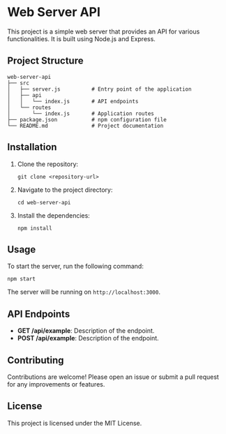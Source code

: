 # Web Server API

This project is a simple web server that provides an API for various functionalities. It is built using Node.js and Express.

## Project Structure

```
web-server-api
├── src
│   ├── server.js          # Entry point of the application
│   ├── api
│   │   └── index.js       # API endpoints
│   └── routes
│       └── index.js       # Application routes
├── package.json           # npm configuration file
└── README.md              # Project documentation
```

## Installation

1. Clone the repository:
   ```
   git clone <repository-url>
   ```

2. Navigate to the project directory:
   ```
   cd web-server-api
   ```

3. Install the dependencies:
   ```
   npm install
   ```

## Usage

To start the server, run the following command:
```
npm start
```

The server will be running on `http://localhost:3000`.

## API Endpoints

- **GET /api/example**: Description of the endpoint.
- **POST /api/example**: Description of the endpoint.

## Contributing

Contributions are welcome! Please open an issue or submit a pull request for any improvements or features.

## License

This project is licensed under the MIT License.